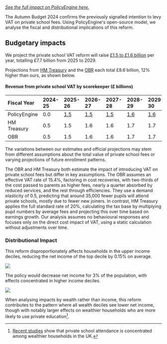 [_See the full impact on PolicyEngine here._](https://policyengine.org/uk/policy?focus=policyOutput.inequalityImpact&reform=60649&region=uk&timePeriod=2025&baseline=1)

The Autumn Budget 2024 confirms the previously signalled intention to levy VAT on private school fees. Using PolicyEngine's open-source model, we analyse the fiscal and distributional implications of this reform.

## Budgetary impacts

We project the private school VAT reform will raise [£1.5 to £1.6 billion](https://policyengine.org/uk/policy?focus=policyOutput.inequalityImpact&reform=60649&region=uk&timePeriod=2025&baseline=1) per year, totalling £7.7 billion from 2025 to 2029\.

Projections from [HM Treasury](https://assets.publishing.service.gov.uk/media/6721d2c54da1c0d41942a8d2/Policy_Costing_Document_-_Autumn_Budget_2024.pdf#page=34) and the [OBR](https://obr.uk/docs/dlm_uploads/OBR_Economic_and_fiscal_outlook_Oct_2024.pdf#page=66) each total £8.6 billion, 12% higher than ours, as shown below.

#### Revenue from private school VAT by scorekeeper (£ billions)

| Fiscal Year  | 2024-25 | 2025-26                                                                                                                         | 2026-27                                                                                                                         | 2027-28                                                                                               | 2028-29                                                                                                                        | 2029-30                                                                                                                        | Total |
| :----------- | :------ | :------------------------------------------------------------------------------------------------------------------------------ | :------------------------------------------------------------------------------------------------------------------------------ | :---------------------------------------------------------------------------------------------------- | :----------------------------------------------------------------------------------------------------------------------------- | :----------------------------------------------------------------------------------------------------------------------------- | :---- |
| PolicyEngine | 0.0     | [1.5](https://policyengine.org/uk/policy?focus=policyOutput.inequalityImpact&reform=60649&region=uk&timePeriod=2025&baseline=1) | [1.5](https://policyengine.org/uk/policy?focus=policyOutput.inequalityImpact&reform=60649&region=uk&timePeriod=2026&baseline=1) | [1.5](https://policyengine.org/uk/policy?focus=gov&reform=60649&region=uk&timePeriod=2027&baseline=1) | [1.6](https://policyengine.org/uk/policy?focus=policyOutput.policyBreakdown&reform=60649&region=uk&timePeriod=2028&baseline=1) | [1.6](https://policyengine.org/uk/policy?focus=policyOutput.policyBreakdown&reform=60649&region=uk&timePeriod=2029&baseline=1) | 7.7   |
| HM Treasury  | 0.5     | 1.5                                                                                                                             | 1.6                                                                                                                             | 1.6                                                                                                   | 1.7                                                                                                                            | 1.7                                                                                                                            | 8.6   |
| OBR          | 0.5     | 1.5                                                                                                                             | 1.6                                                                                                                             | 1.6                                                                                                   | 1.7                                                                                                                            | 1.7                                                                                                                            | 8.6   |

The variations between our estimates and official projections may stem from different assumptions about the total value of private school fees or varying projections of future enrollment patterns.

The OBR and HM Treasury both estimate the impact of introducing VAT on private school fees but differ in key assumptions. The OBR assumes an effective VAT rate of 15.4%, factoring in cost recoveries, with two-thirds of the cost passed to parents as higher fees, nearly a quarter absorbed by reduced services, and the rest through efficiencies. They use a demand elasticity of 0.5, predicting that around 35,000 fewer pupils will attend private schools, mostly due to fewer new joiners. In contrast, HM Treasury applies the full standard rate of 20%, calculating the tax base by multiplying pupil numbers by average fees and projecting this over time based on earnings growth. Our analysis assumes no behavioural responses and focuses only on the direct cost impact of VAT, using a static calculation without adjustments over time.

### Distributional Impact

This reform disproportionately affects households in the upper income deciles, reducing the net income of the top decile by 0.15% on average.

![](/images/posts/school_vat/income.png)

The policy would decrease net income for 3% of the population, with effects concentrated in higher income deciles.

![](/images/posts/school_vat/winner-loser.png)

When analysing impacts by wealth rather than income, this reform contributes to the pattern where all wealth deciles see lower net income, though with notably larger effects on wealthier households who are more likely to use private education[^1].

[^1]: [Recent studies](https://francisgreenspersonalwebpage.com/2021/02/11/income-housing-and-private-school-access-in-britain/) show that private school attendance is concentrated among wealthier households in the UK.
